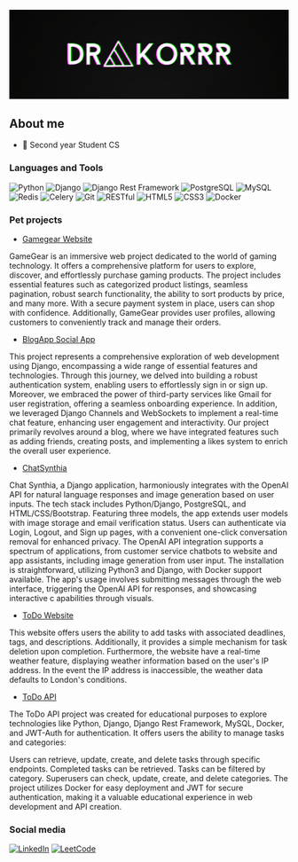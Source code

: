 ![Header](https://github.com/drakoRRR/drakorrr/blob/main/assets/MOSHED-2023-8-30-14-42-8.gif)

## About me
- 📝 Second year Student CS

### Languages and Tools
![Python](https://img.shields.io/badge/-Python-3776AB?style=flat&logo=python&logoColor=white)
![Django](https://img.shields.io/badge/-Django-092E20?style=flat&logo=django&logoColor=white)
![Django Rest Framework](https://img.shields.io/badge/-Django%20Rest%20Framework-BF616A?style=flat)
![PostgreSQL](https://img.shields.io/badge/-PostgreSQL-336791?style=flat&logo=postgresql&logoColor=white)
![MySQL](https://img.shields.io/badge/-MySQL-336791?style=flat&logo=mysql&logoColor=white)
![Redis](https://img.shields.io/badge/-Redis-DC382D?style=flat&logo=redis&logoColor=white)
![Celery](https://img.shields.io/badge/-Celery-37814A?style=flat&logo=celery&logoColor=white)
![Git](https://img.shields.io/badge/-Git-F05032?style=flat&logo=git&logoColor=white)
![RESTful](https://img.shields.io/badge/-RESTful-43853D?style=flat)
![HTML5](https://img.shields.io/badge/-HTML5-E34F26?style=flat&logo=html5&logoColor=white)
![CSS3](https://img.shields.io/badge/-CSS3-1572B6?style=flat&logo=css3&logoColor=white)
![Docker](https://img.shields.io/badge/-Docker-2496ED?style=flat&logo=docker&logoColor=white)

### Pet projects
* [Gamegear Website](https://github.com/drakoRRR/GameGear_Website)

GameGear is an immersive web project dedicated to the world of gaming technology. It offers a comprehensive platform 
for users to explore, discover, and effortlessly purchase gaming products. The project includes essential features 
such as categorized product listings, seamless pagination, robust search functionality, the ability to sort products 
by price, and many more. With a secure payment system in place, users can shop with confidence. Additionally, GameGear 
provides user profiles, allowing customers to conveniently track and manage their orders.

* [BlogApp Social App](https://github.com/drakoRRR/Blog_Website)

This project represents a comprehensive exploration of web development using Django, encompassing a wide range of 
essential features and technologies. Through this journey, we delved into building a robust authentication system, 
enabling users to effortlessly sign in or sign up. Moreover, we embraced the power of third-party services like Gmail 
for user registration, offering a seamless onboarding experience.
In addition, we leveraged Django Channels and WebSockets to implement a real-time chat feature, enhancing user engagement 
and interactivity. Our project primarily revolves around a blog, where we have integrated features such as adding friends, 
creating posts, and implementing a likes system to enrich the overall user experience.

* [ChatSynthia](https://github.com/drakoRRR/chatSynthia)

Chat Synthia, a Django application, harmoniously integrates with the OpenAI API for natural language responses and image 
generation based on user inputs. The tech stack includes Python/Django, PostgreSQL, and HTML/CSS/Bootstrap. Featuring 
three models, the app extends user models with image storage and email verification status. Users can authenticate via 
Login, Logout, and Sign up pages, with a convenient one-click conversation removal for enhanced privacy. The OpenAI API 
integration supports a spectrum of applications, from customer service chatbots to website and app assistants, including
image generation from user input. The installation is straightforward, utilizing Python3 and Django, with Docker support 
available. The app's usage involves submitting messages through the web interface, triggering the OpenAI API for responses, 
and showcasing interactive c apabilities through visuals.

* [ToDo Website](https://github.com/drakoRRR/ToDo_Django)

This website offers users the ability to add tasks with associated deadlines, tags, and descriptions. Additionally, 
it provides a simple mechanism for task deletion upon completion. Furthermore, the website have a real-time weather 
feature, displaying weather information based on the user's IP address. In the event the IP address is inaccessible, 
the weather data defaults to London's conditions.

* [ToDo API](https://github.com/drakoRRR/ToDo_API)

The ToDo API project was created for educational purposes to explore technologies like Python, Django, Django Rest Framework,
MySQL, Docker, and JWT-Auth for authentication. It offers users the ability to manage tasks and categories:

Users can retrieve, update, create, and delete tasks through specific endpoints. Completed 
tasks can be retrieved. Tasks can be filtered by category. Superusers can check, update, create, and 
delete categories. The project utilizes Docker for easy deployment and JWT for secure authentication, making 
it a valuable educational experience in web development and API creation.

### Social media
[![LinkedIn](https://img.shields.io/badge/-LinkedIn-007BB6?style=for-the-badge&logo=LinkedIn&logoColor=white)](https://www.linkedin.com/in/vlad-musaelyan-5966a1278/)
[![LeetCode](https://img.shields.io/badge/-LeetCode-FFA116?style=for-the-badge&logo=LeetCode&logoColor=white)](https://leetcode.com/drakoRRR/)

